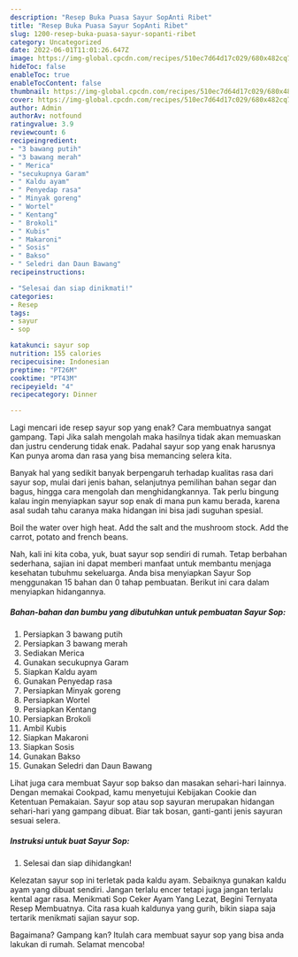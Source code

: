 ```yaml
---
description: "Resep Buka Puasa Sayur SopAnti Ribet"
title: "Resep Buka Puasa Sayur SopAnti Ribet"
slug: 1200-resep-buka-puasa-sayur-sopanti-ribet
category: Uncategorized
date: 2022-06-01T11:01:26.647Z
image: https://img-global.cpcdn.com/recipes/510ec7d64d17c029/680x482cq70/sayur-sop-foto-resep-utama.jpg
hideToc: false
enableToc: true
enableTocContent: false
thumbnail: https://img-global.cpcdn.com/recipes/510ec7d64d17c029/680x482cq70/sayur-sop-foto-resep-utama.jpg
cover: https://img-global.cpcdn.com/recipes/510ec7d64d17c029/680x482cq70/sayur-sop-foto-resep-utama.jpg
author: Admin
authorAv: notfound
ratingvalue: 3.9
reviewcount: 6
recipeingredient:
- "3 bawang putih"
- "3 bawang merah"
- " Merica"
- "secukupnya Garam"
- " Kaldu ayam"
- " Penyedap rasa"
- " Minyak goreng"
- " Wortel"
- " Kentang"
- " Brokoli"
- " Kubis"
- " Makaroni"
- " Sosis"
- " Bakso"
- " Seledri dan Daun Bawang"
recipeinstructions:

- "Selesai dan siap dinikmati!"
categories:
- Resep
tags:
- sayur
- sop

katakunci: sayur sop 
nutrition: 155 calories
recipecuisine: Indonesian
preptime: "PT26M"
cooktime: "PT43M"
recipeyield: "4"
recipecategory: Dinner

---
```



Lagi mencari ide resep sayur sop yang enak? Cara membuatnya sangat gampang. Tapi Jika salah mengolah maka hasilnya tidak akan memuaskan dan justru cenderung tidak enak. Padahal sayur sop yang enak harusnya Kan punya aroma dan rasa yang bisa memancing selera kita.


Banyak hal yang sedikit banyak berpengaruh terhadap kualitas rasa dari sayur sop, mulai dari jenis bahan, selanjutnya pemilihan bahan segar dan bagus, hingga cara mengolah dan menghidangkannya. Tak perlu bingung kalau ingin menyiapkan sayur sop enak di mana pun kamu berada, karena asal sudah tahu caranya maka hidangan ini bisa jadi suguhan spesial.

Boil the water over high heat. Add the salt and the mushroom stock. Add the carrot, potato and french beans.


Nah, kali ini kita coba, yuk, buat sayur sop sendiri di rumah. Tetap berbahan sederhana, sajian ini dapat memberi manfaat untuk membantu menjaga kesehatan tubuhmu sekeluarga. Anda bisa menyiapkan Sayur Sop menggunakan 15 bahan dan 0 tahap pembuatan. Berikut ini cara dalam menyiapkan hidangannya.

<!--inarticleads1-->

##### Bahan-bahan dan bumbu yang dibutuhkan untuk pembuatan Sayur Sop:

1. Persiapkan 3 bawang putih
1. Persiapkan 3 bawang merah
1. Sediakan  Merica
1. Gunakan secukupnya Garam
1. Siapkan  Kaldu ayam
1. Gunakan  Penyedap rasa
1. Persiapkan  Minyak goreng
1. Persiapkan  Wortel
1. Persiapkan  Kentang
1. Persiapkan  Brokoli
1. Ambil  Kubis
1. Siapkan  Makaroni
1. Siapkan  Sosis
1. Gunakan  Bakso
1. Gunakan  Seledri dan Daun Bawang


Lihat juga cara membuat Sayur sop bakso dan masakan sehari-hari lainnya. Dengan memakai Cookpad, kamu menyetujui Kebijakan Cookie dan Ketentuan Pemakaian. Sayur sop atau sop sayuran merupakan hidangan sehari-hari yang gampang dibuat. Biar tak bosan, ganti-ganti jenis sayuran sesuai selera. 

<!--inarticleads2-->

##### Instruksi untuk buat Sayur Sop:


1. Selesai dan siap dihidangkan!

Kelezatan sayur sop ini terletak pada kaldu ayam. Sebaiknya gunakan kaldu ayam yang dibuat sendiri. Jangan terlalu encer tetapi juga jangan terlalu kental agar rasa. Menikmati Sop Ceker Ayam Yang Lezat, Begini Ternyata Resep Membuatnya. Cita rasa kuah kaldunya yang gurih, bikin siapa saja tertarik menikmati sajian sayur sop. 

Bagaimana? Gampang kan? Itulah cara membuat sayur sop yang bisa anda lakukan di rumah. Selamat mencoba!
